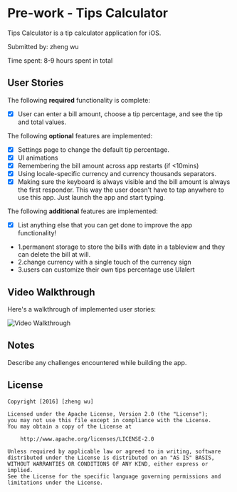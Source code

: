 # Pre-work - Tips Calculator

Tips Calculator is a tip calculator application for iOS.

Submitted by: zheng wu

Time spent: 8-9 hours spent in total

## User Stories

The following **required** functionality is complete:
* [x] User can enter a bill amount, choose a tip percentage, and see the tip and total values.

The following **optional** features are implemented:
* [x] Settings page to change the default tip percentage.
* [x] UI animations
* [x] Remembering the bill amount across app restarts (if <10mins)
* [x] Using locale-specific currency and currency thousands separators.
* [x] Making sure the keyboard is always visible and the bill amount is always the first responder. This way the user doesn't have to tap anywhere to use this app. Just launch the app and start typing.

The following **additional** features are implemented:

- [x] List anything else that you can get done to improve the app functionality!
- 1.permanent storage to store the bills with date in a tableview and they can delete the bill at will.
- 2.change currency with a single touch of the currency sign
- 3.users can customize their own tips percentage use UIalert

## Video Walkthrough 

Here's a walkthrough of implemented user stories:

<img src='http://i.imgur.com/fYbrMGW.gif' title='Video Walkthrough' width='' alt='Video Walkthrough' />


## Notes

Describe any challenges encountered while building the app.

## License

    Copyright [2016] [zheng wu]

    Licensed under the Apache License, Version 2.0 (the "License");
    you may not use this file except in compliance with the License.
    You may obtain a copy of the License at

        http://www.apache.org/licenses/LICENSE-2.0

    Unless required by applicable law or agreed to in writing, software
    distributed under the License is distributed on an "AS IS" BASIS,
    WITHOUT WARRANTIES OR CONDITIONS OF ANY KIND, either express or implied.
    See the License for the specific language governing permissions and
    limitations under the License.
